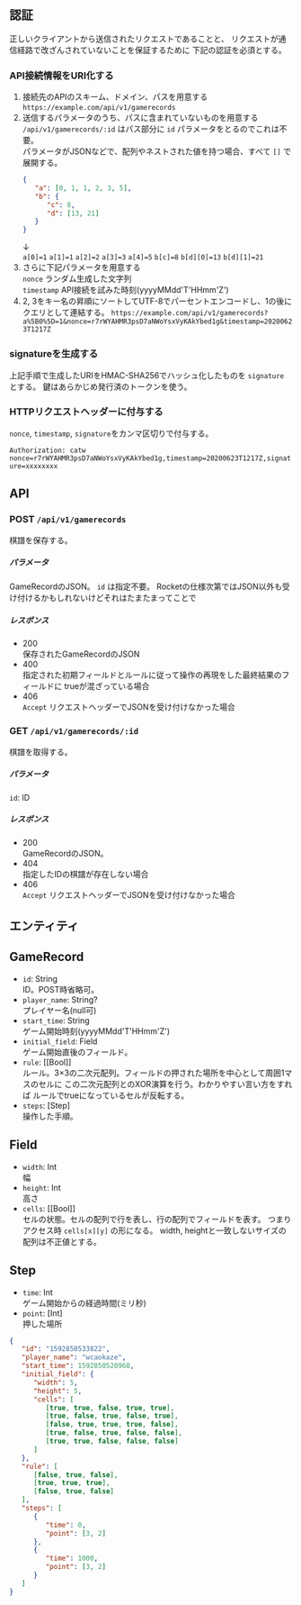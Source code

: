 
認証
--------------------------------------------------------------------------------

正しいクライアントから送信されたリクエストであることと、
リクエストが通信経路で改ざんされていないことを保証するために
下記の認証を必須とする。


### API接続情報をURI化する

1. 接続先のAPIのスキーム、ドメイン、パスを用意する  
    `https://example.com/api/v1/gamerecords`
2. 送信するパラメータのうち、パスに含まれていないものを用意する  
    `/api/v1/gamerecords/:id` はパス部分に `id` パラメータをとるのでこれは不要。  
    パラメータがJSONなどで、配列やネストされた値を持つ場合、すべて `[]` で展開する。  
    ```json
    {
       "a": [0, 1, 1, 2, 3, 5],
       "b": {
          "c": 8,
          "d": [13, 21]
       }
    }
    ```
    ↓  
    `a[0]=1` `a[1]=1` `a[2]=2` `a[3]=3` `a[4]=5` `b[c]=8` `b[d][0]=13` `b[d][1]=21`
3. さらに下記パラメータを用意する  
    `nonce` ランダム生成した文字列  
    `timestamp` API接続を試みた時刻(yyyyMMdd'T'HHmm'Z')  
3. 2, 3をキー名の昇順にソートしてUTF-8でパーセントエンコードし、1の後にクエリとして連結する。
    `https://example.com/api/v1/gamerecords?a%5B0%5D=1&nonce=r7rWYAHMR3psD7aNWoYsxVyKAkYbed1g&timestamp=20200623T1217Z`

### signatureを生成する

上記手順で生成したURIをHMAC-SHA256でハッシュ化したものを `signature` とする。
鍵はあらかじめ発行済のトークンを使う。

### HTTPリクエストヘッダーに付与する

`nonce`, `timestamp`, `signature`をカンマ区切りで付与する。

`Authorization: catw nonce=r7rWYAHMR3psD7aNWoYsxVyKAkYbed1g,timestamp=20200623T1217Z,signature=xxxxxxxx`


API
--------------------------------------------------------------------------------

### POST `/api/v1/gamerecords`

棋譜を保存する。

##### パラメータ

GameRecordのJSON。 `id` は指定不要。
Rocketの仕様次第ではJSON以外も受け付けるかもしれないけどそれはたまたまってことで

##### レスポンス

- 200  
    保存されたGameRecordのJSON
- 400  
    指定された初期フィールドとルールに従って操作の再現をした最終結果のフィールドに
    trueが混ざっている場合
- 406  
    `Accept` リクエストヘッダーでJSONを受け付けなかった場合


### GET `/api/v1/gamerecords/:id`

棋譜を取得する。

##### パラメータ

`id`: ID

##### レスポンス

- 200  
    GameRecordのJSON。
- 404  
    指定したIDの棋譜が存在しない場合
- 406  
    `Accept` リクエストヘッダーでJSONを受け付けなかった場合


エンティティ
--------------------------------------------------------------------------------

## GameRecord

- `id`: String  
    ID。POST時省略可。
- `player_name`: String?  
    プレイヤー名(null可)
- `start_time`: String  
    ゲーム開始時刻(yyyyMMdd'T'HHmm'Z')
- `initial_field`: Field  
    ゲーム開始直後のフィールド。
- `rule`: [[Bool]]  
    ルール。3×3の二次元配列。フィールドの押された場所を中心として周囲1マスのセルに
    この二次元配列とのXOR演算を行う。わかりやすい言い方をすれば
    ルールでtrueになっているセルが反転する。
- `steps`: [Step]  
    操作した手順。

## Field

- `width`: Int  
    幅
- `height`: Int  
    高さ
- `cells`: [[Bool]]  
    セルの状態。セルの配列で行を表し、行の配列でフィールドを表す。
    つまりアクセス時 `cells[x][y]` の形になる。
    width, heightと一致しないサイズの配列は不正値とする。

## Step

- `time`: Int  
    ゲーム開始からの経過時間(ミリ秒)
- `point`: [Int]  
    押した場所

```json
{
   "id": "1592850533822",
   "player_name": "wcaokaze",
   "start_time": 1592850520968,
   "initial_field": {
      "width": 5,
      "height": 5,
      "cells": [
         [true, true, false, true, true],
         [true, false, true, false, true],
         [false, true, true, true, false],
         [true, false, true, false, false],
         [true, true, false, false, false]
      ]
   },
   "rule": [
      [false, true, false],
      [true, true, true],
      [false, true, false]
   ],
   "steps": [
      {
         "time": 0,
         "point": [3, 2]
      },
      {
         "time": 1000,
         "point": [3, 2]
      }
   ]
}
```


